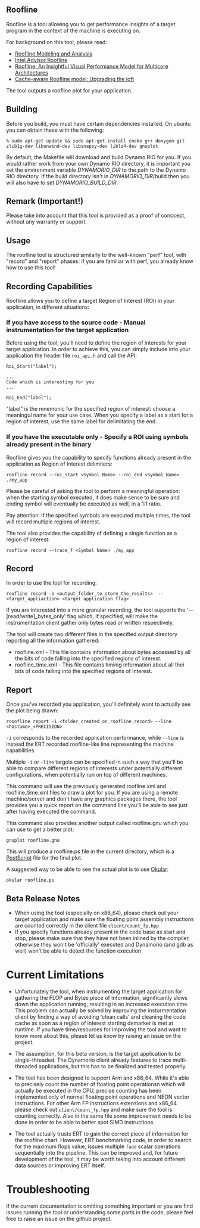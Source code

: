## Roofline

Roofline is a tool allowing you to get performance insights of a target program in the context of the machine is executing on.

For background on this tool, please read:

* [Roofline Modeling and Analysis](https://crd.lbl.gov/assets/Uploads/CS267-2019-Roofline-SWWilliams.pdf)
* [Intel Advisor Roofline](https://software.intel.com/en-us/articles/intel-advisor-roofline)
* [Roofline: An Insightful Visual Performance Model for Multicore Architectures](http://www.eng.auburn.edu/~vagrawal/COURSE/READING/ARCH/roofline%20An%20insightful%20performance%20model%20for%20Multicore.pdf)
* [Cache-aware Roofline model: Upgrading the loft](http://www.inesc-id.pt/ficheiros/publicacoes/9068.pdf)

The tool outputs a roofline plot for your application.

## Building

Before you build, you must have certain dependencies installed.  On ubuntu you can obtain these with the following:
```
% sudo apt-get update && sudo apt-get install cmake g++ doxygen git zlib1g-dev libunwind-dev libsnappy-dev liblz4-dev gnuplot
```

By default, the Makefile will download and build Dynamo RIO for you.  If you would rather work from your own Dynamo RIO directory,
it is important you set the environment variable _DYNAMORIO_DIR_ to the path to the Dynamo RIO directory.  If the build directory
isn't in _DYNAMORIO_DIR_/build then you will also have to set _DYNAMORIO_BUILD_DIR_.


## Remark (Important!)

Please take into account that this tool is provided as a proof of conccept, without any warranty or support.


## Usage

The roofline tool is structured similarly to the well-known "perf" tool, with "record" and "report" phases:
if you are familiar with perf, you already know how to use this tool!







## Recording Capabilities

Roofline allows you to define a target Region of Interest (ROI) in your application, in different situations:

### If you have access to the source code - Manual instrumentation for the target application

Before using the tool, you'll need to define the region of interests for your target application.
In order to achieve this, you can simply include into your application the header file `roi_api.h` and call the API:


```
Roi_Start("label");

...
Code which is interesting for you
...

Roi_End("label");

```

"label" is the mnemonic for the specified region of interest: choose a meaningul name for your use case.
When you specify a label as a start for a region of interest, use the same label for delimitating the end. 


### If you have the executable only - Specify a ROI using symbols already present in the binary

Roofline gives you the capability to specify functions already present in the application as Region of Interest delimiters:

`roofline record --roi_start <Symbol Name> --roi_end <Symbol Name> ./my_app`

Please be careful of asking the tool to perform a meaningful operation: when the starting symbol executed, it does make sense to be sure and ending symbol will eventually be executed as well, in a 1:1 ratio.

Pay attention: if the specified symbols are executed multiple times, the tool will record multiple regions of interest. 

The tool also provides the capability of defining a single function as a region of interest:

`roofline record --trace_f <Symbol Name> ./my_app`


## Record
In order to use the tool for recording:

`roofline record -o <output_folder_to_store_the_results>  -- <target_appliaction> <target application flag>`

If you are interested into a more granular recording, the tool supports the '--[read/write]_bytes_only' flag which, if specified, will make the instrumentation client gather only bytes read or written respectively.


The tool will create two different files in the specified output directory reporting all the information gathered:

* roofline.xml - This file contains information about bytes accessed by all the bits of code falling into the specified regions of interest.
* roofline_time.xml - This file contains timinig information about all thei bits of code falling into the specified regions of interest.


## Report

Once you've recorded you application, you'll definitely want to actually see the plot being drawn:

`rooofline report -i <folder_created_on_roofline_record> --line <hostame>_<PRECISION>`

`-i` corresponds to the recorded application performance, while `--line` is instead the ERT recorded roofline-like line representing the machine capabilities.

Multiple `-i` or `-line` targets can be specified in such a way that you'll be able to compare different regions of interests under potentially different configurations, when potentially run on top of different machines.

This command will use the previously generated roofline.xml and roofline_time.xml files to draw a plot for you.
If you are using a remote machine/server and don't have any graphics packages there, the tool provides you a quick report on the command line you'll be able to see just after having executed the command.

This command also provides another output called roofline.gnu which you can use to get a better plot:


`gnuplot roofline.gnu`

This will produce a roofline.ps file in the current directory, which is a [PostScript](https://en.wikipedia.org/wiki/PostScript) file for the final plot.


A suggested way to be able to see the actual plot is to use [Okular](https://okular.kde.org/):

`okular roofline.ps`



## Beta Release Notes

* When using the tool (especially on x86_64), please check out your target application and make sure the floating point assembly instructions are counted correctly in the client file `client/count_fp.hpp`
* If you specify functions already present in the code base as start and stop, please make sure that they have not been inlined by the compiler, otherwise they won't be 'officially' executed and Dynamorio (and gdb as well) won't be able to detect the function execution


# Current Limitations

* Unfortunately the tool, when instrumenting the target application for gathering the FLOP and Bytes piece of information, significantly slows down the application running, resulting in an increased execution time.
This problem can actually be solved by improving the insturmentation client by finding a way of avoiding 'clean calls' and cleaning the code cache as soon as a region of interest starting demarker is met at runtime.
If you have time/resources for improving the tool and want to know more about this, please let us know by raising an issue on the project.

* The assumption, for this beta version, is the target application to be single-threaded. The Dynamorio client already features to trace multi-threaded applications, but this has to be finalized and tested properly.

* The tool has been designed to support Arm and x86_64. While it's able to precisely count the number of floating point operationsn which will actually be executed in the CPU, precise counting has been implemented only of normal floating point operations and NEON vector instructions.
For other Arm FP instructions extensions and x86_64 please check out `client/count_fp.hpp` and make sure the tool is counting correctly. Also in the same file some improvement needs to be done in order to be able to better spot SIMD instructions.


* The tool actually trusts ERT to gain the correct piece of information for the roofline chart. However, ERT benchmarking code, in order to search for the maximum flops value, issues multiple `fadd` scalar operations sequentially into the pipeline. This can be improved and, for future development of the tool, it may be worth taking into account different data sources or improving ERT itself.



# Troubleshooting 

If the current documentation is omitting something important or you are find issues running the tool or understanding some parts in the code, please feel free to raise an issue on the github project.
